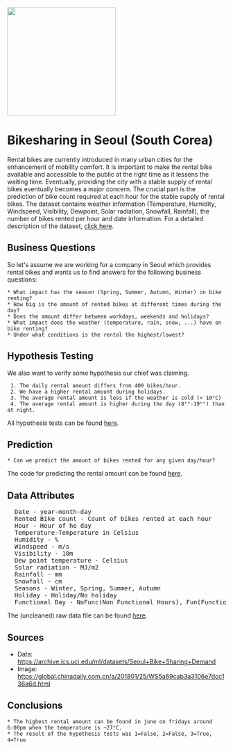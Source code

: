 <img width="250" src="https://raw.githubusercontent.com/lukwies/mid-bootcamp-project/main/data/img/bikes.png">


# Bikesharing in Seoul (South Corea)

Rental bikes are currently introduced in many urban cities for the enhancement of mobility comfort.
It is important to make the rental bike available and accessible to the public at the right time as
it lessens the waiting time. Eventually, providing the city with a stable supply of rental bikes
eventually becomes a major concern.
The crucial part is the prediction of bike count required at each hour for the stable supply of rental bikes. 
The dataset contains weather information (Temperature, Humidity, Windspeed, Visibility, Dewpoint,
Solar radiation, Snowfall, Rainfall), the number of bikes rented per hour and date information.
For a detailed description of the dataset, [click here](#Data-Attributes).


## Business Questions

So let's assume we are working for a company in Seoul which provides rental bikes and wants
us to find answers for the following business questions:

    * What impact has the season (Spring, Summer, Autumn, Winter) on bike renting?
    * How big is the amount of rented bikes at different times during the day?
    * Does the amount differ between workdays, weekends and holidays?
    * What impact does the weather (temperature, rain, snow, ...) have on bike renting?
    * Under what conditions is the rental the highest/lowest?

## Hypothesis Testing

We also want to verify some hypothesis our chief was claiming.

     1. The daily rental amount differs from 400 bikes/hour.
     2. We have a higher rental amount during holidays.
     3. The average rental amount is less if the weather is cold (< 10°C)
     4. The average rental amount is higher during the day (8°°-19°°) than at night.

All hypothesis tests can be found 
<a href='https://github.com/lukwies/mid-bootcamp-project/blob/main/notebooks/hypothesis_test.ipynb'>
here</a>.

## Prediction

    * Can we predict the amount of bikes rented for any given day/hour?

The code for predicting the rental amount can be found
<a href='https://github.com/lukwies/mid-bootcamp-project/blob/main/notebooks/hypothesis_test.ipynb'>
here</a>.

## Data Attributes

<pre>
  Date - year-month-day
  Rented Bike count - Count of bikes rented at each hour
  Hour - Hour of he day
  Temperature-Temperature in Celsius
  Humidity - %
  Windspeed - m/s
  Visibility - 10m
  Dew point temperature - Celsius
  Solar radiation - MJ/m2
  Rainfall - mm
  Snowfall - cm
  Seasons - Winter, Spring, Summer, Autumn
  Holiday - Holiday/No holiday
  Functional Day - NoFunc(Non Functional Hours), Fun(Functional hours)
</pre>

The (uncleaned) raw data file can be found 
<a href='https://github.com/lukwies/mid-bootcamp-project/blob/main/data/raw/bike_rentals.csv'>
here</a>.

## Sources
 * Data: https://archive.ics.uci.edu/ml/datasets/Seoul+Bike+Sharing+Demand
 * Image: https://global.chinadaily.com.cn/a/201801/25/WS5a69cab3a3106e7dcc136a6d.html

## Conclusions
	* The highest rental amount can be found in june on fridays around 6:00pm when the temperature is ~27°C.
	* The result of the hypothesis tests was 1=False, 2=False, 3=True, 4=True

